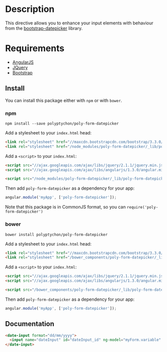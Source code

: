 # Description

This directive allows you to enhance your input elements with behaviour from the [bootstrap-datepicker](http://bootstrap-datepicker.readthedocs.org/en/release/) library.

# Requirements

- [AngularJS](http://angularjs.org/)
- [JQuery](http://jquery.com/)
- [Bootstrap](https://github.com/twbs/bootstrap/)

## Install

You can install this package either with `npm` or with `bower`.

### npm

```shell
npm install --save polyptychon/poly-form-datepicker
```
Add a stylesheet to your `index.html` head:
```html
<link rel="stylesheet" href="//maxcdn.bootstrapcdn.com/bootstrap/3.3.0/css/bootstrap.min.css">
<link rel="stylesheet" href="/node_modules/poly-form-datepicker/_lib/poly-form-datepicker.css">
```

Add a `<script>` to your `index.html`:

```html
<script src="//ajax.googleapis.com/ajax/libs/jquery/2.1.1/jquery.min.js"></script>
<script src="//ajax.googleapis.com/ajax/libs/angularjs/1.3.0/angular.min.js"></script>

<script src="/node_modules/poly-form-datepicker/_lib/poly-form-datepicker.min.js"></script>
```

Then add `poly-form-datepicker` as a dependency for your app:

```javascript
angular.module('myApp', ['poly-form-datepicker']);
```

Note that this package is in CommonJS format, so you can `require('poly-form-datepicker')`

### bower

```shell
bower install polyptychon/poly-form-datepicker
```

Add a stylesheet to your `index.html` head:
```html
<link rel="stylesheet" href="//maxcdn.bootstrapcdn.com/bootstrap/3.3.0/css/bootstrap.min.css">
<link rel="stylesheet" href="/bower_components/poly-form-datepicker/_lib/poly-form-datepicker.css">
```

Add a `<script>` to your `index.html`:

```html
<script src="//ajax.googleapis.com/ajax/libs/jquery/2.1.1/jquery.min.js"></script>
<script src="//ajax.googleapis.com/ajax/libs/angularjs/1.3.0/angular.min.js"></script>

<script src="/bower_components/poly-form-datepicker/_lib/poly-form-datepicker.min.js"></script>
```

Then add `poly-form-datepicker` as a dependency for your app:

```javascript
angular.module('myApp', ['poly-form-datepicker']);
```

## Documentation

```html
<date-input format="dd/mm/yyyy">
  <input name="dateInput" id="dateInput_id" ng-model="myForm.variable" type="dateInput" ng-required="true" class="form-control">
</date-input>
```
